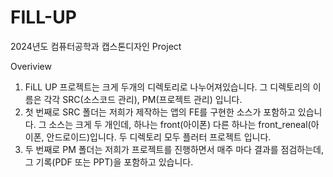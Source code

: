 # FILL-UP
2024년도 컴퓨터공학과 캡스톤디자인 Project

Overiview

1. FiLL UP 프로젝트는 크게 두개의 디렉토리로 나누어져있습니다. 그 디렉토리의 이름은 각각 SRC(소스코드 관리), PM(프로젝트 관리) 입니다.
2. 첫 번째로 SRC 폴더는 저희가 제작하는 앱의 FE를 구현한 소스가 포함하고 있습니다. 그 소스는 크게 두 개인데, 하나는 front(아이폰) 다른 하나는 front_reneal(아이폰, 안드로이드)입니다. 두 디렉토리 모두 플러터 프로젝트 입니다.
3. 두 번째로 PM 폴더는 저희가 프로젝트를 진행하면서 매주 마다 결과를 점검하는데, 그 기록(PDF 또는 PPT)을 포함하고 있습니다.
